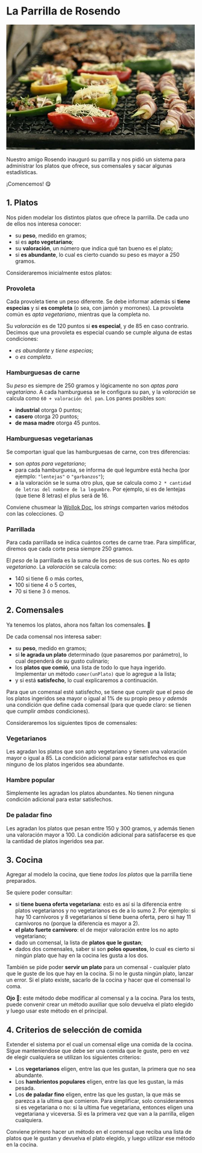 # La Parrilla de Rosendo

![La parrilla de Rosendo](images/parrilla.jpg)

Nuestro amigo Rosendo inauguró su parrilla y nos pidió un sistema para administrar los platos que ofrece, sus comensales y sacar algunas estadísticas.

¡Comencemos! :yum:

## 1. Platos
Nos piden modelar los distintos platos que ofrece la parrilla. De cada uno de ellos nos interesa conocer:
* su **peso**, medido en gramos;
* si es **apto vegetariano**;
* su **valoración**, un número que indica qué tan bueno es el plato;
* si **es abundante**, lo cual es cierto cuando su peso es mayor a 250 gramos.

Consideraremos inicialmente estos platos:

### Provoleta
Cada provoleta tiene un peso diferente. Se debe informar además si **tiene especias** y si **es completa** (o sea, con jamón y morrones). La provoleta común es _apta vegetariano_, mientras que la completa no. 

Su _valoración_ es de 120 puntos si **es especial**, y de 85 en caso contrario. Decimos que una provoleta es especial cuando se cumple alguna de estas condiciones:
* _es abundante_ y _tiene especias_;
* o _es completa_. 

### Hamburguesas de carne
Su _peso_ es siempre de 250 gramos y lógicamente no son _aptas para vegetariano_. 
A cada hamburguesa se le configura su pan, y la _valoración_ se calcula como `60 + valoración del pan`. Los panes posibles son:
* **industrial** otorga 0 puntos;
* **casero** otorga 20 puntos;
* **de masa madre** otorga 45 puntos.

### Hamburguesas vegetarianas
Se comportan igual que las hamburguesas de carne, con tres diferencias:
* son _aptas para vegetariano_;
* para cada hamburguesa, se informa de qué legumbre está hecha (por ejemplo: `"lentejas"` o `"garbanzos"`);
* a la valoración se le suma otro plus, que se calcula como `2 * cantidad de letras del nombre de la legumbre`. Por ejemplo, si es de lentejas (que tiene 8 letras) el plus será de 16. 

Conviene chusmear la [Wollok Doc](https://www.wollok.org/documentacion/wollokdoc/), los _strings_ comparten varios métodos con las colecciones. :wink:

### Parrillada
Para cada parrillada se indica cuántos cortes de carne trae. Para simplificar, diremos que cada corte pesa siempre 250 gramos.

El _peso_ de la parrillada es la suma de los pesos de sus cortes. No es _apto vegetariano_. La _valoración_ se calcula como: 
* 140 si tiene 6 o más cortes, 
* 100 si tiene 4 o 5 cortes, 
* 70 si tiene 3 ó menos.

## 2. Comensales
Ya tenemos los platos, ahora nos faltan los comensales. :fork_and_knife:

De cada comensal nos interesa saber: 
* su **peso**, medido en gramos;
* si **le agrada un plato** determinado (que pasaremos por parámetro), lo cual dependerá de su gusto culinario;
* los **platos que comió**, una lista de todo lo que haya ingerido. Implementar un método `comer(unPlato)` que lo agregue a la lista;
* y si está **satisfecho**, lo cual explicaremos a continuación.

Para que un comensal esté satisfecho, se tiene que cumplir que el peso de los platos ingeridos sea mayor o igual al 1% de su propio peso _y además_ una condición que define cada comensal (para que quede claro: se tienen que cumplir _ambas_ condiciones).

Consideraremos los siguientes tipos de comensales:

### Vegetarianos
Les agradan los platos que son apto vegetariano y tienen una valoración mayor o igual a 85. La condición adicional para estar satisfechos es que ninguno de los platos ingeridos sea abundante.

### Hambre popular
Simplemente les agradan los platos abundantes. No tienen ninguna condición adicional para estar satisfechos.

### De paladar fino
Les agradan los platos que pesan entre 150 y 300 gramos, y además tienen una valoración mayor a 100. La condición adicional para satisfacerse es que la cantidad de platos ingeridos sea par. 

## 3. Cocina
Agregar al modelo la cocina, que tiene _todos los platos_ que la parrilla tiene preparados. 

Se quiere poder consultar:
* si **tiene buena oferta vegetariana**: esto es así si la diferencia entre platos vegetarianos y no vegetarianos es de a lo sumo 2. Por ejemplo: si hay 10 carnívoros y 8 vegetarianos sí tiene buena oferta, pero si hay 11 carnívoros no (porque la diferencia es mayor a 2).
* **el plato fuerte carnívoro**: el de mejor valoración entre los no apto vegetariano;
* dado un comensal, la lista de **platos que le gustan**;
* dados dos comensales, saber si son **polos opuestos**, lo cual es cierto si ningún plato que hay en la cocina les gusta a los dos.

También se pide poder **servir un plato** para un comensal - cualquier plato que le guste de los que hay en la cocina. Si no le gusta ningún plato, lanzar un error. Si el plato existe, sacarlo de la cocina y hacer que el comensal lo coma.

**Ojo :eyes::** este método debe modificar al comensal y a la cocina. Para los tests, puede convenir crear un método auxiliar que solo devuelva el plato elegido y luego usar este método en el principal.

## 4. Criterios de selección de comida
Extender el sistema por el cual un comensal elige una comida de la cocina. Sigue manteniendose que debe ser una comida que le guste, pero en vez de elegir cualquiera se utilizan los siguientes criterios:

* Los **vegetarianos** eligen, entre las que les gustan, la primera que no sea abundante.
* Los **hambrientos populares** eligen, entre las que les gustan, la más pesada.
* Los **de paladar fino** eligen, entre las que les gustan, la que más se parezca a la ultima que comieron. Para simplificar, solo consideraremos si es vegetariana o no: si la ultima fue vegetariana, entonces eligen una vegetariana y viceversa. Si es la primera vez que van a la parrilla, eligen cualquiera.

Conviene primero hacer un método en el comensal que reciba una lista de platos que le gustan y devuelva el plato elegido, y luego utilizar ese método en la cocina.
